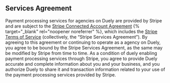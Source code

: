 ## Services Agreement

Payment processing services for agencies on Duely are provided by Stripe and are subject to the [Stripe Connected Account Agreement](https://stripe.com/connect-account/legal/full) {% target="_blank" rel="noopener noreferrer" %}, which includes the [Stripe Terms of Service](https://stripe.com/legal) (collectively, the “Stripe Services Agreement”). By agreeing to this agreement or continuing to operate as a agency on Duely, you agree to be bound by the Stripe Services Agreement, as the same may be modified by Stripe from time to time. As a condition of duely enabling payment processing services through Stripe, you agree to provide Duely accurate and complete information about you and your business, and you authorize Duely to share it and transaction information related to your use of the payment processing services provided by Stripe.
